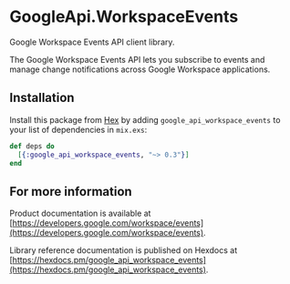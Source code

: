 # GoogleApi.WorkspaceEvents

Google Workspace Events API client library.

The Google Workspace Events API lets you subscribe to events and manage change notifications across Google Workspace applications.

## Installation

Install this package from [Hex](https://hex.pm) by adding
`google_api_workspace_events` to your list of dependencies in `mix.exs`:

```elixir
def deps do
  [{:google_api_workspace_events, "~> 0.3"}]
end
```

## For more information

Product documentation is available at [https://developers.google.com/workspace/events](https://developers.google.com/workspace/events).

Library reference documentation is published on Hexdocs at
[https://hexdocs.pm/google_api_workspace_events](https://hexdocs.pm/google_api_workspace_events).

